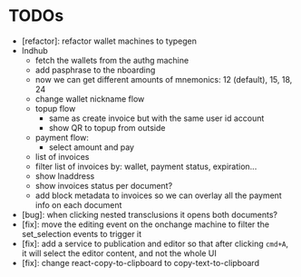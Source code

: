 # TODOs

- [refactor]: refactor wallet machines to typegen
- lndhub
  - fetch the wallets from the authg machine
  - add pasphrase to the nboarding
  - now we can get different amounts of mnemonics: 12 (default), 15, 18, 24
  - change wallet nickname flow
  - topup flow
    - same as create invoice but with the same user id account
    - show QR to topup from outside
  - payment flow:
    - select amount and pay
  - list of invoices
  - filter list of invoices by: wallet, payment status, expiration...
  - show lnaddress
  - show invoices status per document?
  - add block metadata to invoices so we can overlay all the payment info on each document
- [bug]: when clicking nested transclusions it opens both documents?
- [fix]: move the editing event on the onchange machine to filter the set_selection events to trigger it
- [fix]: add a service to publication and editor so that after clicking `cmd+A`, it will select the editor content, and not the whole UI
- [fix]: change react-copy-to-clipboard to copy-text-to-clipboard
